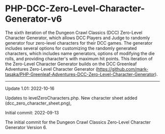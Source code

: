 # PHP-DCC-Zero-Level-Character-Generator-v6
The sixth iteration of the Dungeon Crawl Classics (DCC) Zero-Level Character Generator, which allows DCC Players and Judge to randomly generator four zero-level characters for their DCC games. The generator includes several options for customizing the randomly generated characters, which includes name generators, options of modifying the die rolls, and providing character's with maximum hit points. This iteration of the Zero-Level Character Generator builds on the DCC Greenleaf Adventures Zero-Level Character Generator (https://github.com/mark-tasaka/PHP-Greenleaf-Adventures-DCC-Zero-Level-Character-Generator).


--------------------

Update 1.01: 2022-10-16

Updates to levelZeroCharacters.php.  New character sheet added (dcc_zero_character_sheet.png),



Initial commit: 2022-09-13

The initial commit for the Dungeon Crawl Classics Zero-Level Character Generator Version 6.
